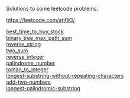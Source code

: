 Solutions to some leetcode problems.

https://leetcode.com/atif93/

[best_time_to_buy_stock](https://leetcode.com/problems/best-time-to-buy-and-sell-stock) <br>
[binary_tree_max_path_sum](https://leetcode.com/problems/binary-tree-maximum-path-sum) <br>
[reverse_string](https://leetcode.com/problems/reverse-string) <br>
[two_sum](https://leetcode.com/problems/two-sum) <br>
[reverse_integer](https://leetcode.com/problems/reverse-integer) <br>
[palindrome_number](https://leetcode.com/problems/palindrome-number) <br>
[roman_to_integer](https://leetcode.com/problems/roman-to-integer) <br>
[longest-substring-without-repeating-characters](https://leetcode.com/problems/longest-substring-without-repeating-characters) <br>
[add-two-numbers](https://leetcode.com/problems/add-two-numbers) <br>
[longest-palindromic-substring](https://leetcode.com/problems/longest-palindromic-substring) <br>